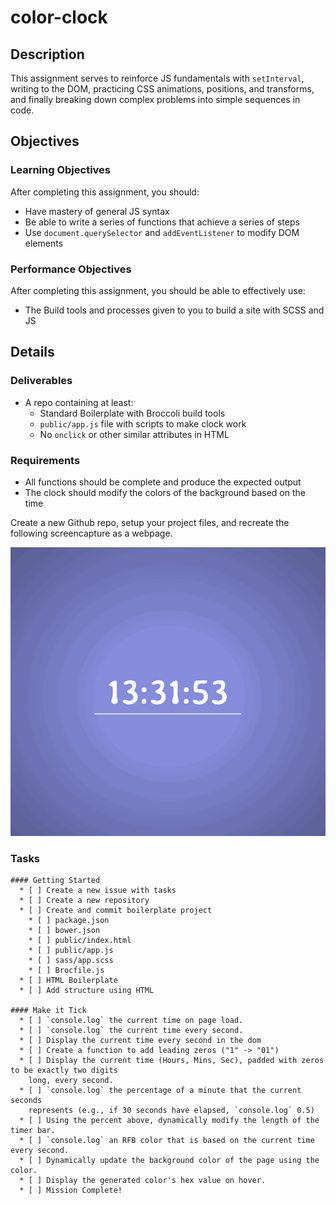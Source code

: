 # color-clock

## Description

This assignment serves to reinforce JS fundamentals with `setInterval`, writing to the DOM, practicing CSS animations, positions, and transforms, and finally breaking down complex problems into simple sequences in code.

## Objectives

### Learning Objectives

After completing this assignment, you should:

* Have mastery of general JS syntax
* Be able to write a series of functions that achieve a series of steps
* Use `document.querySelector` and `addEventListener` to modify DOM elements

### Performance Objectives

After completing this assignment, you should be able to effectively use:

* The Build tools and processes given to you to build a site with SCSS and JS

## Details

### Deliverables

* A repo containing at least:
    * Standard Boilerplate with Broccoli build tools
    * `public/app.js` file with scripts to make clock work
    * No `onclick` or other similar attributes in HTML

### Requirements

* All functions should be complete and produce the expected output
* The clock should modify the colors of the background based on the time

Create a new Github repo, setup your project files, and recreate the following screencapture as a webpage.

![](./clock.gif)

### Tasks

```
#### Getting Started
  * [ ] Create a new issue with tasks
  * [ ] Create a new repository
  * [ ] Create and commit boilerplate project
    * [ ] package.json
    * [ ] bower.json
    * [ ] public/index.html
    * [ ] public/app.js
    * [ ] sass/app.scss
    * [ ] Brocfile.js
  * [ ] HTML Boilerplate
  * [ ] Add structure using HTML

#### Make it Tick
  * [ ] `console.log` the current time on page load.
  * [ ] `console.log` the current time every second.
  * [ ] Display the current time every second in the dom
  * [ ] Create a function to add leading zeros ("1" -> "01")
  * [ ] Display the current time (Hours, Mins, Sec), padded with zeros to be exactly two digits
    long, every second.
  * [ ] `console.log` the percentage of a minute that the current seconds
    represents (e.g., if 30 seconds have elapsed, `console.log` 0.5)
  * [ ] Using the percent above, dynamically modify the length of the timer bar.
  * [ ] `console.log` an RFB color that is based on the current time every second.
  * [ ] Dynamically update the background color of the page using the color.
  * [ ] Display the generated color's hex value on hover.
  * [ ] Mission Complete!
```
